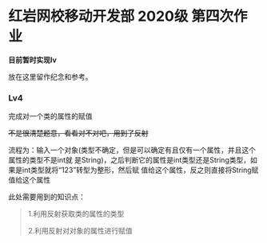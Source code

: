 # 红岩网校移动开发部 2020级 第四次作业

**目前暂时实现lv**

放在这里留作纪念和参考。

### **Lv4**
完成对一个类的属性的赋值

~~不是很清楚题意，看看对不对吧，用到了反射~~

流程为：输入一个对象(类型不确定，但是可以确定有且仅有一个属性，并且这个属性的类型不是int就
是String)，之后判断它的属性是int类型还是String类型，如果是int类型就将“123”转型为整形，然后赋
值给这个属性，反之则直接将String赋值给这个属性

此处需要用到的知识点：
>
>1.利用反射获取类的属性的类型
>
>2.利用反射对对象的属性进行赋值

